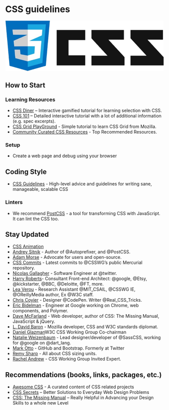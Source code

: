 # CSS guidelines

![CSS Logo](logo.png)

## How to Start

### Learning Resources

* [CSS Diner](https://flukeout.github.io/) – Interactive gamified tutorial for
  learning selection with CSS.
* [CSS 101](http://www.css-101.org/) – Detailed interactive tutorial with a lot
  of additional information (e.g. spec excerpts).
* [CSS Grid PlayGround](https://mozilladevelopers.github.io/playground/) -
  Simple tutorial to learn CSS Grid from Mozilla.
* [Community Curated CSS Resources](https://hackr.io/tutorials/learn-css) - Top
  Recommended Resources.

### Setup

* Create a web page and debug using your browser

## Coding Style

* [CSS Guidelines](https://cssguidelin.es/) - High-level advice and guidelines
  for writing sane, manageable, scalable CSS

### Linters

* We recommend [PostCSS](https://postcss.org/) - a tool for transforming CSS
  with JavaScript. It can lint the CSS too.

## Stay Updated

* [CSS Animation](https://twitter.com/cssanimation)
* [Andrey Sitnik](https://twitter.com/andreysitnik) - Author of @Autoprefixer,
  and @PostCSS.
* [Adam Morse](https://twitter.com/mrmrs_) - Advocate for users and open-source.
* [CSS Commits](https://twitter.com/CSScommits) - Latest commits to @CSSWG’s
  public Mercurial repository.
* [Nicolas Gallagher](https://twitter.com/necolas) - Software Engineer at @twitter.
* [Harry Roberts](https://twitter.com/csswizardry)- Consultant Front-end
  Architect: @google, @Etsy, @kickstarter, @BBC, @Deloitte, @FT, more.
* [Lea Verou](https://twitter.com/LeaVerou) - Research Assistant @MIT_CSAIL,
  @CSSWG IE, @OReillyMedia author, Ex @W3C staff.
* [Chris Coyier](https://twitter.com/chriscoyier) - Designer @CodePen. Writer
  @Real_CSS_Tricks.
* [Eric Bidelman](https://twitter.com/ebidel) - Engineer at Google working on
  Chrome, web components, and Polymer.
* [Dave McFarland](https://twitter.com/davemcfarland) - Web developer, author of
  CSS: The Missing Manual, JavaScript & jQuery.
* [L. David Baron](https://twitter.com/davidbaron) - Mozilla developer, CSS and
  W3C standards diplomat.
* [Daniel Glazman](https://twitter.com/glazou)W3C CSS Working Group Co-chairman
* [Natalie Weizenbaum](https://twitter.com/nex3) - Lead designer/developer of
  @SassCSS, working for @google on @dart_lang.
* [Mark Otto](https://twitter.com/mdo) - GitHub and Bootstrap. Formerly at Twitter
* [Remy Sharp](https://twitter.com/rem) - All about CSS sizing units.
* [Rachel Andrew](https://twitter.com/rachelandrew) - CSS Working Group Invited Expert.

## Recommendations (books, links, packages, etc.)

* [Awesome CSS](https://github.com/awesome-css-group/awesome-css) - A curated
  content of CSS related projects
* [CSS Secrets](http://shop.oreilly.com/product/0636920031123.do) – Better
  Solutions to Everyday Web Design Problems
* [CSS: The Missing Manual](http://shop.oreilly.com/product/0636920036357.do) –
  Really Helpful in Advancing your Design Skills to a whole new Level
